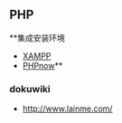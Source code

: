 ## PHP ##

**集成安装环境
  * [XAMPP](http://www.apachefriends.org/zh_cn/xampp.html)
  * [PHPnow](http://phpnow.org/)**

### dokuwiki ###

  * http://www.lainme.com/